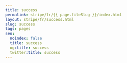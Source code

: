 ```yaml
---
title: success
permalink: stripe/fr/{{ page.fileSlug }}/index.html
layout: stripe/fr/success.html
slug: success
tags: pages
seo:
  noindex: false
  title: success
  og:title: success
  twitter:title: success
---
```



